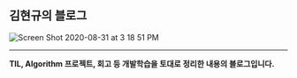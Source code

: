 ## 김현규의 블로그

![Screen Shot 2020-08-31 at 3 18 51 PM](https://user-images.githubusercontent.com/46562138/91688716-9c20a780-eb9d-11ea-8db1-95434112ad35.png)

<hr>

**TIL, Algorithm 프로젝트, 회고 등 개발학습을 토대로 정리한 내용의 블로그입니다.**
